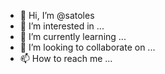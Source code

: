 - 👋 Hi, I’m @satoles
- 👀 I’m interested in ...
- 🌱 I’m currently learning ...
- 💞️ I’m looking to collaborate on ...
- 📫 How to reach me ...

<!---
satoles/satoles is a ✨ special ✨ repository because its `README.md` (this file) appears on your GitHub profile.
You can click the Preview link to take a look at your changes.
--->

